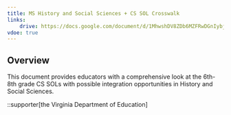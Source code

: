 ```yaml
---
title: MS History and Social Sciences + CS SOL Crosswalk
links:
    drive: https://docs.google.com/document/d/1MhwshDV8ZDb6MZFRwDGnIybj7FsKKbc3MahwEdu9UaU/edit?usp=drive_link
vdoe: true
---
```


## Overview
This document provides educators with a comprehensive look at the 6th- 8th grade CS SOLs with possible integration opportunities in History and Social Sciences.

::supporter[the Virginia Department of Education]